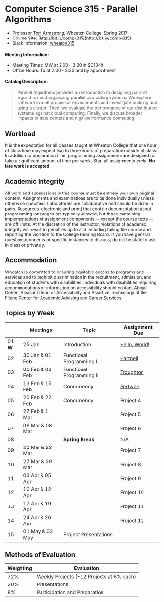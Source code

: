 # Computer Science 315 - Parallel Algorithms

* Professor [Tom Armstrong](http://www.tarmstro.com/), Wheaton College, Spring 2017
* Course Site: [http://bit.ly/comp-315](http://bit.ly/comp-315)
* Slack Information: [wheaton315](https://wheaton315.slack.com/signup)

#### Meeting Information:

* Meeting Times: MW at 2:00 - 3:20 in SC1349
* Office Hours: Tu at 2:00 - 3:30 and by appointment

#### Catalog Description:

> Parallel Algorithms provides an introduction to designing parallel algorithms and organizing parallel computing systems. We explore software in multiprocessor environments and investigate building and using a cluster. Then, we evaluate the performance of our distributed systems against cloud computing. Finally, we discuss broader impacts of data centers and high-performance computing.

## Workload

It is the expectation for all classes taught at Wheaton College that one hour of class time may expect two to three hours of preparation outside of class.  In addition to preparation time, programming assignments are designed to take a significant amount of time per week.  Start all assignments _early_. **No late work is accepted**.

## Academic Integrity

All work and submissions in this course must be entirely your own original content.  Assignments and examinations are to be done individually unless otherwise specified.  Laboratories are collaborative and should be done in pairs.  Resources (electronic and print) that contain documentation about programming languages are typically allowed, but those containing implementations of assignment components -- except the course texts -- are off limits.  At the discretion of the instructor, violations of academic integrity will result in penalties up to and including failing the course and reporting the violation to the College Hearing Board. If you have general questions/concerns or specific instances to discuss, do not hesitate to ask in class or privately.

## Accommodation

Wheaton is committed to ensuring equitable access to programs and services and to prohibit discrimination in the recruitment, admission, and education of students with disabilities. Individuals with disabilities requiring accommodations or information on accessibility should contact Abigail Cohen, Assisant Dean of Accessibility and Assistive Technology at the Filene Center for Academic Advising and Career Services.

## Topics by Week

 &nbsp; | Meetings | Topic | Assignment Due
------------- | ------------- | ------------- | -------------
01 **W** | 25 Jan | Introduction | [Hello, World!](https://classroom.github.com/assignment-invitations/ac0f470eff1bd8fe2410430706b58301)
02 | 30 Jan & 01 Feb | Functional Programming I | [Hartnell](https://classroom.github.com/assignment-invitations/36985bec03c77b144dc9c03e111776e6)
03 | 06 Feb & 08 Feb | Functional Programming II | [Troughton](https://classroom.github.com/assignment-invitations/3ec4c0dbe269a5747af64d3577e29b36)
04 | 13 Feb & 15 Feb | Concurrency | [Pertwee](https://classroom.github.com/assignment-invitations/7c04f84f5743c473095816bfc5e74d6c)
05 | 20 Feb & 22 Feb |Concurrency | Project 4
06 | 27 Feb & 1 Mar | | Project 5
07 | 06 Mar & 08 Mar | | Project 6
08 | | **Spring Break** | N/A
09 | 20 Mar & 22 Mar | | Project 7
10 | 27 Mar & 29 Mar | | Project 8
11 | 03 Apr & 05 Apr | | Project 9
12 | 10 Apr & 12 Apr | | Project 10
13 | 17 Apr & 19 Apr | | Project 11
14 | 24 Apr & 26 Apr | | Project 12
15 | 01 May & 03 May | Project Presentations

## Methods of Evaluation

Weighting  | Evaluation
------------- | ------------- 
72% | Weekly Projects (~12 Projects at 6% each)
20% | Presentations
8% | Participation and Preparation
